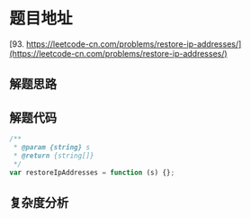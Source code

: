 # 题目地址

[93. https://leetcode-cn.com/problems/restore-ip-addresses/](https://leetcode-cn.com/problems/restore-ip-addresses/)

## 解题思路

## 解题代码

```js
/**
 * @param {string} s
 * @return {string[]}
 */
var restoreIpAddresses = function (s) {};
```

## 复杂度分析
